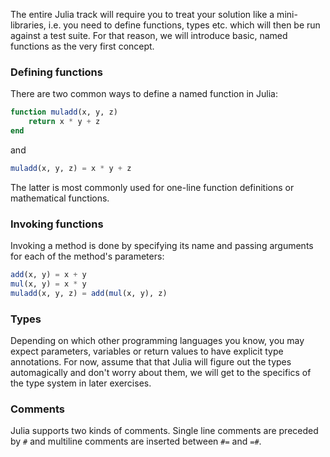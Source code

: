 The entire Julia track will require you to treat your solution like a mini-libraries, i.e. you need to define functions, types etc. which will then be run against a test suite.
For that reason, we will introduce basic, named functions as the very first concept.

### Defining functions

There are two common ways to define a named function in Julia:

```julia
function muladd(x, y, z)
    return x * y + z
end
```

and

```julia
muladd(x, y, z) = x * y + z
```

The latter is most commonly used for one-line function definitions or mathematical functions.

### Invoking functions

Invoking a method is done by specifying its name and passing arguments for each of the method's parameters:

```julia
add(x, y) = x + y
mul(x, y) = x * y
muladd(x, y, z) = add(mul(x, y), z)
```

### Types

Depending on which other programming languages you know, you may expect parameters, variables or return values to have explicit type annotations.
For now, assume that that Julia will figure out the types automagically and don't worry about them, we will get to the specifics of the type system in later exercises.

### Comments

Julia supports two kinds of comments.
Single line comments are preceded by `#` and multiline comments are inserted between `#=` and `=#`.
